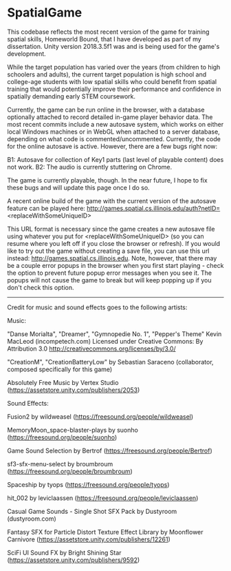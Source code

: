 # SpatialGame
This codebase reflects the most recent version of the game for training spatial skills, Homeworld Bound, that I have developed as part of my dissertation. Unity version 2018.3.5f1 was and is being used for the game's development. 

While the target population has varied over the years (from children to high schoolers and adults), the current target population is high school and college-age students with low spatial skills who could benefit from spatial training that would potentially improve their performance and confidence in spatially demanding early STEM coursework.

Currently, the game can be run online in the browser, with a database optionally attached to record detailed in-game player behavior data. The most recent commits include a new autosave system, which works on either local Windows machines or in WebGL when attached to a server database, depending on what code is commented/uncommented. Currently, the code for the online autosave is active. However, there are a few bugs right now:

B1: Autosave for collection of Key1 parts (last level of playable content) does not work. 
B2: The audio is currently stuttering on Chrome. 

The game is currently playable, though. In the near future, I hope to fix these bugs and will update this page once I do so.

A recent online build of the game with the current version of the autosave feature can be played here: http://games.spatial.cs.illinois.edu/auth?netID=<replaceWithSomeUniqueID\>

This URL format is necessary since the game creates a new autosave file using whatever you put for <replaceWithSomeUniqueID\> (so you can resume where you left off if you close the browser or refresh). If you would like to try out the game without creating a save file, you can use this url instead: http://games.spatial.cs.illinois.edu. Note, however, that there may be a couple error popups in the browser when you first start playing - check the option to prevent future popup error messages when you see it. The popups will not cause the game to break but will keep popping up if you don't check this option.


*****************************************************************************************************************************
Credit for music and sound effects goes to the following artists:

Music:

"Danse Morialta", "Dreamer", "Gymnopedie No. 1", "Pepper's Theme"
Kevin MacLeod (incompetech.com)
Licensed under Creative Commons: By Attribution 3.0
http://creativecommons.org/licenses/by/3.0/

"CreationM", "CreationBatteryLow" by Sebastian Saraceno (collaborator, composed specifically for this game)

Absolutely Free Music by Vertex Studio (https://assetstore.unity.com/publishers/2053)


Sound Effects:

Fusion2 by wildweasel (https://freesound.org/people/wildweasel)

MemoryMoon_space-blaster-plays by suonho (https://freesound.org/people/suonho)

Game Sound Selection by Bertrof (https://freesound.org/people/Bertrof)

sf3-sfx-menu-select by broumbroum (https://freesound.org/people/broumbroum)

Spaceship by tyops (https://freesound.org/people/tyops)

hit_002 by leviclaassen (https://freesound.org/people/leviclaassen)

Casual Game Sounds - Single Shot SFX Pack by Dustyroom (dustyroom.com)

Fantasy SFX for Particle Distort Texture Effect Library by Moonflower Carnivore (https://assetstore.unity.com/publishers/12261)

SciFi UI Sound FX by Bright Shining Star (https://assetstore.unity.com/publishers/9592)


